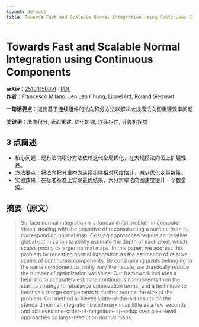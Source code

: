 ```yaml
---
layout: default
title: Towards Fast and Scalable Normal Integration using Continuous Components
---
```


# Towards Fast and Scalable Normal Integration using Continuous Components
**arXiv**：[2510.11508v1](https://arxiv.org/abs/2510.11508) · [PDF](https://arxiv.org/pdf/2510.11508.pdf)  
**作者**：Francesco Milano, Jen Jen Chung, Lionel Ott, Roland Siegwart  

**一句话要点**：提出基于连续组件的法向积分方法以解决大规模法向图重建效率问题

**关键词**：法向积分, 表面重建, 优化加速, 连续组件, 计算机视觉

## 3 点简述
- 核心问题：现有法向积分方法依赖迭代全局优化，在大规模法向图上扩展性差。
- 方法要点：将法向积分重构为连续组件相对尺度估计，减少优化变量数量。
- 实验效果：在标准基准上实现最优结果，大分辨率法向图速度提升一个数量级。

## 摘要（原文）

> Surface normal integration is a fundamental problem in computer vision,
> dealing with the objective of reconstructing a surface from its corresponding
> normal map. Existing approaches require an iterative global optimization to
> jointly estimate the depth of each pixel, which scales poorly to larger normal
> maps. In this paper, we address this problem by recasting normal integration as
> the estimation of relative scales of continuous components. By constraining
> pixels belonging to the same component to jointly vary their scale, we
> drastically reduce the number of optimization variables. Our framework includes
> a heuristic to accurately estimate continuous components from the start, a
> strategy to rebalance optimization terms, and a technique to iteratively merge
> components to further reduce the size of the problem. Our method achieves
> state-of-the-art results on the standard normal integration benchmark in as
> little as a few seconds and achieves one-order-of-magnitude speedup over
> pixel-level approaches on large-resolution normal maps.

